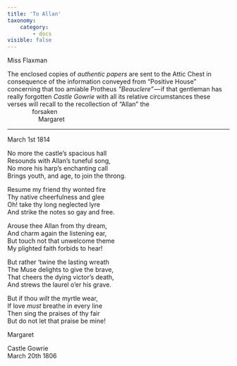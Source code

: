 ```yaml
---
title: 'To Allan'
taxonomy:
    category:
        - docs
visible: false
---
```


<div class="author">Miss Flaxman</div>

The enclosed copies of *authentic papers* are sent to the Attic Chest in consequence of the information conveyed from “Positive House” concerning that too amiable Protheus *”Beauclere”* — if that gentleman has really forgotten *Castle Gowrie* with all its relative circumstances these verses will recall to the recollection of “Allan” the  
&emsp;&emsp;&emsp;&emsp;forsaken  
&emsp;&emsp;&emsp;&emsp;&emsp;Margaret

---

March 1st 1814

No more the castle’s spacious hall  
Resounds with Allan’s tuneful song,  
No more his harp’s enchanting call  
Brings youth, and age, to join the throng.  

Resume my friend thy wonted fire  
Thy native cheerfulness and glee  
Oh! take thy long neglected lyre  
And strike the notes so gay and free.  

Arouse thee Allan from thy dream,  
And charm again the listening ear,  
But touch not that unwelcome theme  
My plighted faith forbids to hear!  

But rather ‘twine the lasting wreath  
The Muse delights to give the brave,  
That cheers the dying victor’s death,  
And strews the laurel o’er his grave.  

But if thou *wilt* the myrtle wear,  
If love *must* breathe in every line  
Then sing the praises of thy fair  
But do not let that praise be mine!  

Margaret

Castle Gowrie  
March 20th 1806